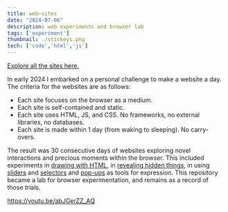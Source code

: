 ```yaml
---
title: web~sites
date: "2024-07-06"
description: web experiments and browser lab
tags: ['experiment']
thumbnail: ./stickeys.png
tech: ['code','html','js']
---
```

[Explore all the sites here.](https://leils.github.io/web-sites/)

In early 2024 I embarked on a personal challenge to make a website a day. 
The criteria for the websites are as follows: 

- Each site focuses on the browser as a medium. 
- Each site is self-contained and static. 
- Each site uses HTML, JS, and CSS. No frameworks, no external libraries, no databases. 
- Each site is made within 1 day (from waking to sleeping). No carry-overs. 

The result was 30 consecutive days of websites exploring novel interactions and precious moments within the browser. This included experiments in [drawing with HTML](https://leils.github.io/web-sites/asterisk_drawing.html), in [revealing hidden things](https://leils.github.io/web-sites/flashlight.html), in using [sliders](https://leils.github.io/web-sites/10to10.html) and [selectors](https://leils.github.io/web-sites/ripple.html) and [pop-ups](https://leils.github.io/web-sites/stickynotebrain.html) as tools for expression. 
This repository became a lab for browser experimentation, and remains as a record of those trials. 

https://youtu.be/abJGerZZ_AQ